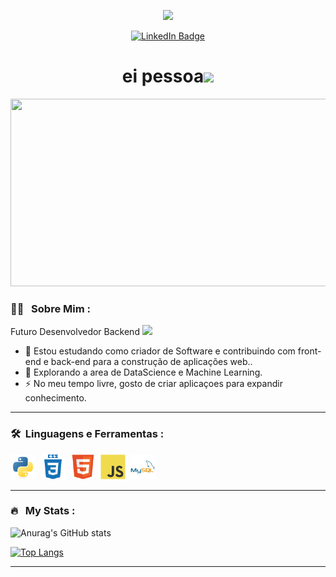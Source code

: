 
<p align="center"><img src="https://media.giphy.com/media/M9gbBd9nbDrOTu1Mqx/giphy.gif" width="100"/></p>
<p align="center">
<a href="https://www.linkedin.com/in/leonardo-alberto-855abb234/"><img src="https://img.shields.io/badge/LinkedIn-blue?style=for-the-badge&logo=linkedin&logoColor=white" alt="LinkedIn Badge"></a>
</p>



<h1 align="center">ei pessoa<img src="https://media.giphy.com/media/hvRJCLFzcasrR4ia7z/giphy.gif" width="40"></h1>

<p align="center"><img src="https://media.giphy.com/media/dWesBcTLavkZuG35MI/giphy.gif" width="600" height="300"  /></p>

### :woman_technologist: &nbsp; Sobre Mim :

Futuro Desenvolvedor Backend   <img src="https://media.giphy.com/media/WUlplcMpOCEmTGBtBW/giphy.gif" width="30">

- 🔭 Estou estudando como criador de Software e contribuindo com front-end e back-end para a construção de aplicações web..
- 🌱 Explorando a area de DataScience e Machine Learning.
- ⚡ No meu tempo livre, gosto de criar aplicaçoes para expandir conhecimento.

---

### 🛠 &nbsp;Linguagens e Ferramentas :

<p>
<img src="https://github.com/devicons/devicon/blob/master/icons/python/python-original.svg" title="MySQL"  alt="MySQL" width="40" height="40"/>&nbsp;
<img src="https://github.com/devicons/devicon/blob/master/icons/css3/css3-plain-wordmark.svg"  title="CSS3" alt="CSS" width="40" height="40"/>&nbsp;
<img src="https://github.com/devicons/devicon/blob/master/icons/html5/html5-original.svg" title="HTML5" alt="HTML" width="40" height="40"/>&nbsp;
<img src="https://github.com/devicons/devicon/blob/master/icons/javascript/javascript-original.svg" title="JavaScript" alt="JavaScript" width="40" height="40"/>&nbsp;
<img src="https://github.com/devicons/devicon/blob/master/icons/mysql/mysql-original-wordmark.svg" title="MySQL"  alt="MySQL" width="40" height="40"/>&nbsp;
</p>

---

### 🔥 &nbsp; My Stats :
![Anurag's GitHub stats](https://github-readme-stats.vercel.app/api?username=LeonardoAlberto&show_icons=true&theme=radical)


[![Top Langs](https://github-readme-stats.vercel.app/api/top-langs/?username=LeonardoAlberto&layout=compact&theme=radical)](https://github.com/anuraghazra/github-readme-stats)



---


